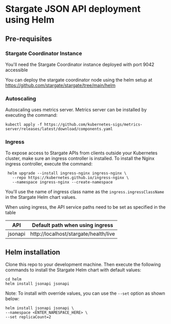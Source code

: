# Stargate JSON API deployment using Helm

## Pre-requisites
### Stargate Coordinator Instance
You'll need the Stargate Coordinator instance deployed with port 9042 accessible

You can deploy the stargate coordinator node using the helm setup at https://github.com/stargate/stargate/tree/main/helm

### Autoscaling
Autoscaling uses metrics server. Metrics server can be installed by executing the command:

```shell script
kubectl apply -f https://github.com/kubernetes-sigs/metrics-server/releases/latest/download/components.yaml
```

### Ingress
To expose access to Stargate APIs from clients outside your Kubernetes cluster, make sure an ingress controller is installed. To install the Nginx ingress controller, execute the command:

```shell script
 helm upgrade --install ingress-nginx ingress-nginx \
   --repo https://kubernetes.github.io/ingress-nginx \
   --namespace ingress-nginx --create-namespace 
```

You'll use the name of ingress class name as the `ingress.ingressClassName` in the Stargate Helm chart values.

When using ingress, the API service paths need to be set as specified in the table

| API     | Default path when using ingress       |
|---------|---------------------------------------|
| jsonapi | http://localhost/stargate/health/live |

## Helm installation
Clone this repo to your development machine. Then execute the following commands to install the Stargate Helm chart with default values:

```shell script
cd helm
helm install jsonapi jsonapi
```

Note:
To install with override values, you can use the `--set` option as shown below:

```shell script
helm install jsonapi jsonapi \
--namespace <ENTER_NAMESPACE_HERE> \
--set replicaCount=2
```